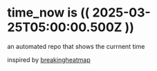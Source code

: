 # time_now is (( 2025-03-25T05:00:00.500Z ))

an automated repo that shows the currnent time

inspired by [breakingheatmap](https://github.com/breakingheatmap/breakingheatmap)